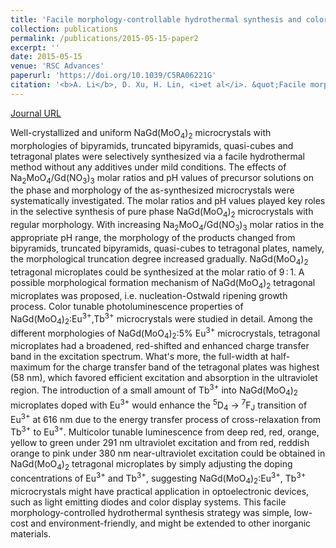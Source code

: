 ```yaml
---
title: 'Facile morphology-controllable hydrothermal synthesis and color tunable luminescence properties of NaGd(MoO<sub>4</sub>)<sub>2</sub>: Eu<sup>3+</sup>,Tb<sup>3+</sup> microcrystals'
collection: publications
permalink: /publications/2015-05-15-paper2
excerpt: ''
date: 2015-05-15
venue: 'RSC Advances'
paperurl: 'https://doi.org/10.1039/C5RA06221G'
citation: '<b>A. Li</b>, D. Xu, H. Lin, <i>et al</i>. &quot;Facile morphology-controllable hydrothermal synthesis and color tunable luminescence properties of NaGd(MoO<sub>4</sub>)<sub>2</sub>: Eu<sup>3+</sup>,Tb<sup>3+</sup> microcrystals&quot;, <i>RSC Advances</i>, 2015, 5, 45693-45702.'
---
```

[Journal URL](https://pubs.rsc.org/en/content/articlelanding/2015/RA/C5RA06221G)

Well-crystallized and uniform NaGd(MoO<sub>4</sub>)<sub>2</sub> microcrystals with morphologies of bipyramids, truncated bipyramids, quasi-cubes and tetragonal plates were selectively synthesized via a facile hydrothermal method without any additives under mild conditions. The effects of Na<sub>2</sub>MoO<sub>4</sub>/Gd(NO<sub>3</sub>)<sub>3</sub> molar ratios and pH values of precursor solutions on the phase and morphology of the as-synthesized microcrystals were systematically investigated. The molar ratios and pH values played key roles in the selective synthesis of pure phase NaGd(MoO<sub>4</sub>)<sub>2</sub> microcrystals with regular morphology. With increasing Na<sub>2</sub>MoO<sub>4</sub>/Gd(NO<sub>3</sub>)<sub>3</sub> molar ratios in the appropriate pH range, the morphology of the products changed from bipyramids, truncated bipyramids, quasi-cubes to tetragonal plates, namely, the morphological truncation degree increased gradually. NaGd(MoO<sub>4</sub>)<sub>2</sub> tetragonal microplates could be synthesized at the molar ratio of 9 : 1. A possible morphological formation mechanism of NaGd(MoO<sub>4</sub>)<sub>2</sub> tetragonal microplates was proposed, i.e. nucleation-Ostwald ripening growth process. Color tunable photoluminescence properties of NaGd(MoO<sub>4</sub>)<sub>2</sub>:Eu<sup>3+</sup>,Tb<sup>3+</sup> microcrystals were studied in detail. Among the different morphologies of NaGd(MoO<sub>4</sub>)<sub>2</sub>:5% Eu<sup>3+</sup> microcrystals, tetragonal microplates had a broadened, red-shifted and enhanced charge transfer band in the excitation spectrum. What's more, the full-width at half-maximum for the charge transfer band of the tetragonal plates was highest (58 nm), which favored efficient excitation and absorption in the ultraviolet region. The introduction of a small amount of Tb<sup>3+</sup> into NaGd(MoO<sub>4</sub>)<sub>2</sub>  microplates doped with Eu<sup>3+</sup> would enhance the <sup>5</sup>D<sub>4</sub> → <sup>7</sup>F<sub>J</sub> transition of Eu<sup>3+</sup> at 616 nm due to the energy transfer process of cross-relaxation from Tb<sup>3+</sup> to Eu<sup>3+</sup>. Multicolor tunable luminescence from deep red, red, orange, yellow to green under 291 nm ultraviolet excitation and from red, reddish orange to pink under 380 nm near-ultraviolet excitation could be obtained in NaGd(MoO<sub>4</sub>)<sub>2</sub> tetragonal microplates by simply adjusting the doping concentrations of Eu<sup>3+</sup> and Tb<sup>3+</sup>, suggesting NaGd(MoO<sub>4</sub>)<sub>2</sub>:Eu<sup>3+</sup>, Tb<sup>3+</sup> microcrystals might have practical application in optoelectronic devices, such as light emitting diodes and color display systems. This facile morphology-controlled hydrothermal synthesis strategy was simple, low-cost and environment-friendly, and might be extended to other inorganic materials.